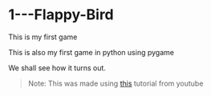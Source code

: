 # 1---Flappy-Bird

This is my first game

This is also my first game in python using pygame

We shall see how it turns out.

> Note: This was made using [this](https://youtu.be/qJ94sSyPGBw, "Learning pygame by making Flappy Bird By Clear Code") tutorial from youtube
